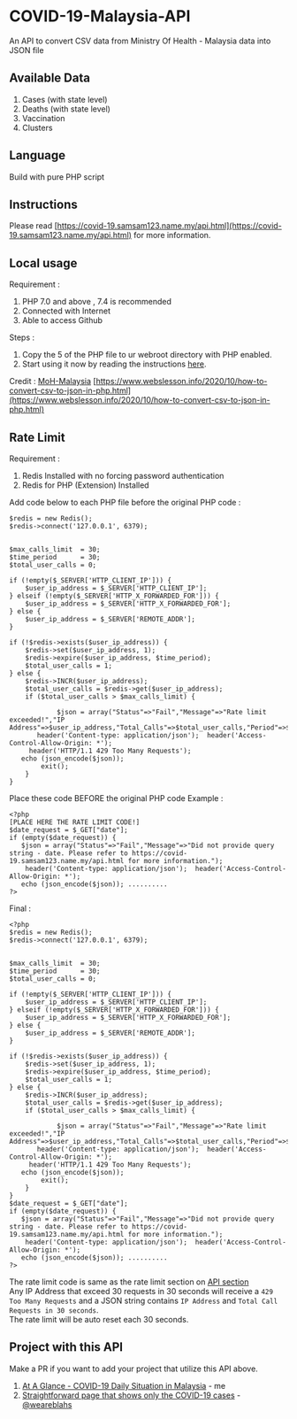 # COVID-19-Malaysia-API
An API to convert CSV data from Ministry Of Health - Malaysia data into JSON file 

## Available Data 
1. Cases  (with state level)
2. Deaths (with state level)
3. Vaccination
4. Clusters

## Language 
Build with pure PHP script

## Instructions 
Please read [https://covid-19.samsam123.name.my/api.html](https://covid-19.samsam123.name.my/api.html) for more information.

## Local usage 
Requirement :
1. PHP 7.0 and above , 7.4 is recommended
2. Connected with Internet
3. Able to access Github 

Steps : 
1. Copy the 5 of the PHP file to ur webroot directory with PHP enabled.
2. Start using it now by reading the instructions [here](https://covid-19.samsam123.name.my/api.html).

Credit :
[MoH-Malaysia](https://github.com/MoH-Malaysia/covid19-public)
[https://www.webslesson.info/2020/10/how-to-convert-csv-to-json-in-php.html](https://www.webslesson.info/2020/10/how-to-convert-csv-to-json-in-php.html)

## Rate Limit
Requirement : 
1. Redis Installed with no forcing password authentication
2. Redis for PHP (Extension) Installed

Add code below to each PHP file before the original PHP code :
```
$redis = new Redis();
$redis->connect('127.0.0.1', 6379);


$max_calls_limit  = 30;
$time_period      = 30;
$total_user_calls = 0;

if (!empty($_SERVER['HTTP_CLIENT_IP'])) {
    $user_ip_address = $_SERVER['HTTP_CLIENT_IP'];
} elseif (!empty($_SERVER['HTTP_X_FORWARDED_FOR'])) {
    $user_ip_address = $_SERVER['HTTP_X_FORWARDED_FOR'];
} else {
    $user_ip_address = $_SERVER['REMOTE_ADDR'];
}

if (!$redis->exists($user_ip_address)) {
    $redis->set($user_ip_address, 1);
    $redis->expire($user_ip_address, $time_period);
    $total_user_calls = 1;
} else {
    $redis->INCR($user_ip_address);
    $total_user_calls = $redis->get($user_ip_address);
    if ($total_user_calls > $max_calls_limit) {
   
            $json = array("Status"=>"Fail","Message"=>"Rate limit exceeded!","IP Address"=>$user_ip_address,"Total_Calls"=>$total_user_calls,"Period"=>$time_period);
       header('Content-type: application/json');  header('Access-Control-Allow-Origin: *');
     header('HTTP/1.1 429 Too Many Requests');
   echo (json_encode($json));
        exit();
    }
}
```
Place these code BEFORE the original PHP code 
Example :
````
<?php
[PLACE HERE THE RATE LIMIT CODE!]
$date_request = $_GET["date"];
if (empty($date_request)) {
   $json = array("Status"=>"Fail","Message"=>"Did not provide query string - date. Please refer to https://covid-19.samsam123.name.my/api.html for more information.");
    header('Content-type: application/json');  header('Access-Control-Allow-Origin: *');
   echo (json_encode($json)); ..........
?>
````
Final : 
````
<?php
$redis = new Redis();
$redis->connect('127.0.0.1', 6379);


$max_calls_limit  = 30;
$time_period      = 30;
$total_user_calls = 0;

if (!empty($_SERVER['HTTP_CLIENT_IP'])) {
    $user_ip_address = $_SERVER['HTTP_CLIENT_IP'];
} elseif (!empty($_SERVER['HTTP_X_FORWARDED_FOR'])) {
    $user_ip_address = $_SERVER['HTTP_X_FORWARDED_FOR'];
} else {
    $user_ip_address = $_SERVER['REMOTE_ADDR'];
}

if (!$redis->exists($user_ip_address)) {
    $redis->set($user_ip_address, 1);
    $redis->expire($user_ip_address, $time_period);
    $total_user_calls = 1;
} else {
    $redis->INCR($user_ip_address);
    $total_user_calls = $redis->get($user_ip_address);
    if ($total_user_calls > $max_calls_limit) {
   
            $json = array("Status"=>"Fail","Message"=>"Rate limit exceeded!","IP Address"=>$user_ip_address,"Total_Calls"=>$total_user_calls,"Period"=>$time_period);
       header('Content-type: application/json');  header('Access-Control-Allow-Origin: *');
     header('HTTP/1.1 429 Too Many Requests');
   echo (json_encode($json));
        exit();
    }
}
$date_request = $_GET["date"];
if (empty($date_request)) {
   $json = array("Status"=>"Fail","Message"=>"Did not provide query string - date. Please refer to https://covid-19.samsam123.name.my/api.html for more information.");
    header('Content-type: application/json');  header('Access-Control-Allow-Origin: *');
   echo (json_encode($json)); ..........
?>
````

The rate limit code is same as the rate limit section on [API section](https://covid-19.samsam123.name.my/api.html) </br>
Any IP Address that exceed 30 requests in 30 seconds will receive a ``` 429 Too Many Requests ``` and a JSON string contains ```IP Address``` and ```Total Call Requests in 30 seconds```.  </br>
The rate limit will be auto reset each 30 seconds.

## Project with this API
Make a PR if you want to add your project that utilize this API above.
1. [At A Glance - COVID-19 Daily Situation in Malaysia](https://covid-19.samsam123.name.my/) - me
2. [Straightforward page that shows only the COVID-19 cases](https://github.com/weareblahs/covidcases) - [@weareblahs](https://github.com/weareblahs)
